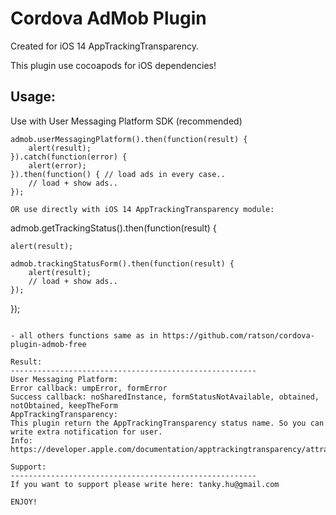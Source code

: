 # Cordova AdMob Plugin

Created for iOS 14 AppTrackingTransparency.

This plugin use cocoapods for iOS dependencies!

Usage:
-------------------------------------------------------
Use with User Messaging Platform SDK (recommended)
```
admob.userMessagingPlatform().then(function(result) {
    alert(result);
}).catch(function(error) {
    alert(error);
}).then(function() { // load ads in every case..
    // load + show ads..
});

OR use directly with iOS 14 AppTrackingTransparency module:
```
admob.getTrackingStatus().then(function(result) {

    alert(result);

    admob.trackingStatusForm().then(function(result) {
        alert(result);
        // load + show ads..
    });
});
```

- all others functions same as in https://github.com/ratson/cordova-plugin-admob-free

Result:
-------------------------------------------------------
User Messaging Platform:
Error callback: umpError, formError
Success callback: noSharedInstance, formStatusNotAvailable, obtained, notObtained, keepTheForm
AppTrackingTransparency:
This plugin return the AppTrackingTransparency status name. So you can write extra notification for user.
Info: https://developer.apple.com/documentation/apptrackingtransparency/attrackingmanager/authorizationstatus

Support:
-------------------------------------------------------
If you want to support please write here: tanky.hu@gmail.com

ENJOY!
